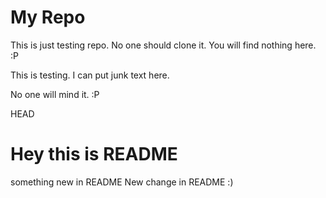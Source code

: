 My Repo
=======

This is just testing repo. No one should clone it. You will find nothing here. :P

This is testing.
I can put junk text here.


No one will mind it. :P

HEAD


Hey this is README
=======
something new in README
New change in README :)
